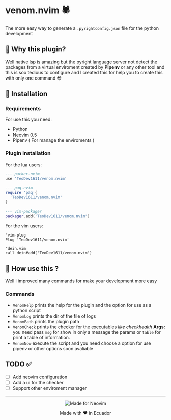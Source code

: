 # venom.nvim :spider:

The more easy way to generate a `.pyrightconfig.json` file for the python development

## :eyes: Why this plugin? 

Well native lsp is amazing but the pyright language server not detect the packages from a virtual enviroment created by **Pipenv** or any other tool and this is soo tedious to configure and I created this for help you to create this with only one command :sunglasses:

## :tada: Installation

### Requirements

For use this you need:

- Python
- Neovim 0.5
- Pipenv ( For manage the enviroments )

### Plugin installation

For the lua users:
```lua
--- packer.nvim
use 'TeoDev1611/venom.nvim'

--- paq.nvim
require 'paq'{
  'TeoDev1611/venom.nvim'
}

--- vim-packager
packager.add('TeoDev1611/venom.nvim')
```
For the vim users:
```vim
"vim-plug
Plug 'TeoDev1611/venom.nvim'

"dein.vim
call dein#add('TeoDev1611/venom.nvim')

```

## :thinking: How use this ?

Well i improved many commands for make your development more easy

### Commands

- `VenomHelp` prints the help for the plugin and the option for use as a python script
- `VenomLog` prints the dir of the file of logs
- `VenomPath` prints the plugin path
- `VenomCheck` prints the checker for the executables *like checkhealth* **Args:** you need pass `msg` for show in only a message the params or `table` for print a table of information.
- `VenomNow` execute the script and you need choose a option for use pipenv or other options soon avaliable


## TODO :white_check_mark:

- [ ] Add neovim configuration
- [ ] Add a ui for the checker 
- [ ] Support other enviroment manager

---
<div align="center">

![Made for Neovim](https://img.shields.io/badge/Made%20for%20Neovim-by%20Teo-blue?style=for-the-badge&logo=neovim)

Made with :heart: in Ecuador

</div>
